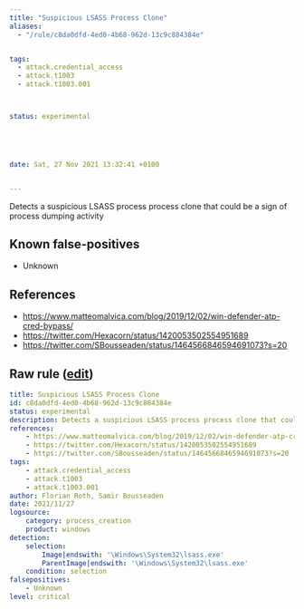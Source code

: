 ```yaml
---
title: "Suspicious LSASS Process Clone"
aliases:
  - "/rule/c8da0dfd-4ed0-4b68-962d-13c9c884384e"


tags:
  - attack.credential_access
  - attack.t1003
  - attack.t1003.001



status: experimental





date: Sat, 27 Nov 2021 13:32:41 +0100


---
```


Detects a suspicious LSASS process process clone that could be a sign of process dumping activity

<!--more-->


## Known false-positives

* Unknown



## References

* https://www.matteomalvica.com/blog/2019/12/02/win-defender-atp-cred-bypass/
* https://twitter.com/Hexacorn/status/1420053502554951689
* https://twitter.com/SBousseaden/status/1464566846594691073?s=20


## Raw rule ([edit](https://github.com/SigmaHQ/sigma/edit/master/rules/windows/process_creation/proc_creation_win_susp_lsass_clone.yml))
```yaml
title: Suspicious LSASS Process Clone
id: c8da0dfd-4ed0-4b68-962d-13c9c884384e
status: experimental
description: Detects a suspicious LSASS process process clone that could be a sign of process dumping activity
references:
    - https://www.matteomalvica.com/blog/2019/12/02/win-defender-atp-cred-bypass/
    - https://twitter.com/Hexacorn/status/1420053502554951689
    - https://twitter.com/SBousseaden/status/1464566846594691073?s=20
tags:
    - attack.credential_access
    - attack.t1003
    - attack.t1003.001
author: Florian Roth, Samir Bousseaden
date: 2021/11/27
logsource:
    category: process_creation
    product: windows
detection:
    selection:
        Image|endswith: '\Windows\System32\lsass.exe'
        ParentImage|endswith: '\Windows\System32\lsass.exe'
    condition: selection
falsepositives:
    - Unknown
level: critical

```
